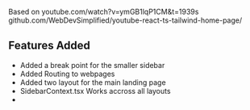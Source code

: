 Based on 
youtube.com/watch?v=ymGB1lqP1CM&t=1939s
github.com/WebDevSimplified/youtube-react-ts-tailwind-home-page/

## Features Added
* Added a break point for the smaller sidebar
* Added Routing to webpages
* Added two layout for the main landing page
* SidebarContext.tsx Works accross all layouts
* 